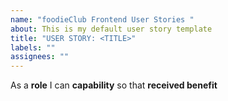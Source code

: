 ```yaml
---
name: "foodieClub Frontend User Stories "
about: This is my default user story template
title: "USER STORY: <TITLE>"
labels: ""
assignees: ""
---
```


As a **role** I can **capability** so that **received benefit**
